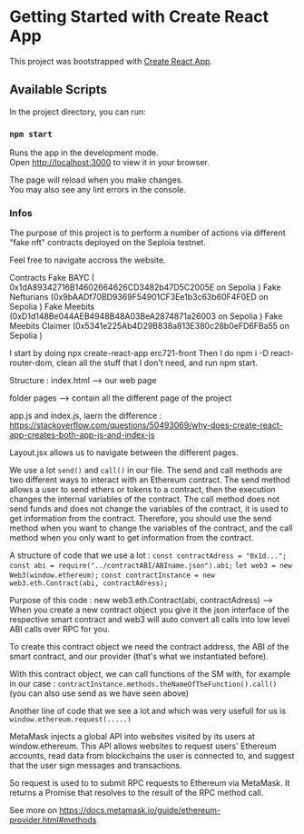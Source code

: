 # Getting Started with Create React App

This project was bootstrapped with [Create React App](https://github.com/facebook/create-react-app).

## Available Scripts

In the project directory, you can run:

### `npm start`

Runs the app in the development mode.\
Open [http://localhost:3000](http://localhost:3000) to view it in your browser.

The page will reload when you make changes.\
You may also see any lint errors in the console.

### Infos

The purpose of this project is to perform a number of actions via different "fake nft" contracts deployed on the Seploia testnet.

Feel free to navigate accross the website.

Contracts
Fake BAYC ( 0x1dA89342716B14602664626CD3482b47D5C2005E on Sepolia )
Fake Nefturians (0x9bAADf70BD9369F54901CF3Ee1b3c63b60F4F0ED on Sepolia )
Fake Meebits (0xD1d148Be044AEB4948B48A03BeA2874871a26003 on Sepolia )
Fake Meebits Claimer (0x5341e225Ab4D29B838a813E380c28b0eFD6FBa55 on Sepolia )

I start by doing npx create-react-app erc721-front
Then I do npm i -D react-router-dom, clean all the stuff that I don't need, and run npm start.

Structure :
index.html --> our web page

folder pages --> contain all the different page of the project

app.js and index.js, laern the difference : https://stackoverflow.com/questions/50493069/why-does-create-react-app-creates-both-app-js-and-index-js

Layout.jsx allows us to navigate between the different pages.

We use a lot `send()` and `call()` in our file. The send and call methods are two different ways to interact with an Ethereum contract. The send method allows a user to send ethers or tokens to a contract, then the execution changes the internal variables of the contract. The call method does not send funds and does not change the variables of the contract, it is used to get information from the contract. Therefore, you should use the send method when you want to change the variables of the contract, and the call method when you only want to get information from the contract.

A structure of code that we use a lot :
`const contractAdress = "0x1d...";`
`const abi = require("../contractABI/ABIname.json").abi;`
`let web3 = new Web3(window.ethereum);`
`const contractInstance = new web3.eth.Contract(abi, contractAdress);`

Purpose of this code : new web3.eth.Contract(abi, contractAdress) --> When you create a new contract object you give it the json interface of the respective smart contract and web3 will auto convert all calls into low level ABI calls over RPC for you.

To create this contract object we need the contract address, the ABI of the smart contract, and our provider (that's what we instantiated before).

With this contract object, we can call functions of the SM with, for example in our case : `contractInstance.methods.theNameOfTheFunction().call()` (you can also use send as we have seen above)

Another line of code that we see a lot and which was very usefull for us is `window.ethereum.request(.....)`

MetaMask injects a global API into websites visited by its users at window.ethereum. This API allows websites to request users' Ethereum accounts, read data from blockchains the user is connected to, and suggest that the user sign messages and transactions.

So request is used to to submit RPC requests to Ethereum via MetaMask. It returns a Promise that resolves to the result of the RPC method call.

See more on https://docs.metamask.io/guide/ethereum-provider.html#methods
